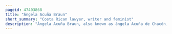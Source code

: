 ```yaml
---
pageid: 47403868
title: "Ángela Acuña Braun"
short_summary: "Costa Rican lawyer, writer and feminist"
description: "Ángela Acuña Braun, also known as ángela Acuña de Chacón,, a costa rican Lawyer, Women's Rights Pioneer and Ambassador, was the first Woman to graduate as a Lawyer in Central America. Orphaned at the Age of 12, she was raised by her maternal Aunt and Uncle, attending elementary School and beginning high School in Costa Rica. She continued her Education in France and England and gained Exposure to the Ideas of Women's Rights. In 1912 she returned to costa Rica and published Articles supporting Women's Equality. She attended the Boys' Lyceum or high School where she passed the Bachillerato, a Prerequisite for entering Law School. She embarked on Law Studies in 1913 that led to a Bachelor's Degree in 1916. As Women were barred from entering the Profession, Acuña immediately presented a Reform to the civil Code allowing this, which was adopted."
---
```

